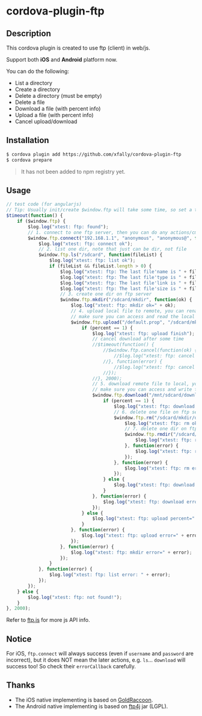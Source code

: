 # cordova-plugin-ftp

## Description

This cordova plugin is created to use ftp (client) in web/js.

Support both **iOS** and **Android** platform now.

You can do the following:

- List a directory
- Create a directory
- Delete a directory (must be empty)
- Delete a file
- Download a file (with percent info)
- Upload a file (with percent info)
- Cancel upload/download

## Installation

```sh
$ cordova plugin add https://github.com/xfally/cordova-plugin-ftp
$ cordova prepare
```

> It has not been added to npm registry yet.

## Usage

```js
// test code (for angularjs)
// Tip: Usually init/create $window.ftp will take some time, so set a timeout() to make sure it's ready.
$timeout(function() {
	if ($window.ftp) {
		$log.log("xtest: ftp: found");
		// 1. connect to one ftp server, then you can do any actions/cmds
		$window.ftp.connect("192.168.1.1", "anonymous", "anonymous@", function() {
			$log.log("xtest: ftp: connect ok");
			// 2. list one dir, note that just can be dir, not file
			$window.ftp.ls("/sdcard", function(fileList) {
				$log.log("xtest: ftp: list ok");
				if (fileList && fileList.length > 0) {
					$log.log("xtest: ftp: The last file'name is " + fileList[fileList.length - 1].name);
					$log.log("xtest: ftp: The last file'type is " + fileList[fileList.length - 1].type);
					$log.log("xtest: ftp: The last file'link is " + fileList[fileList.length - 1].link);
					$log.log("xtest: ftp: The last file'size is " + fileList[fileList.length - 1].size);
					// 3. create one dir on ftp server
					$window.ftp.mkdir("/sdcard/mkdir", function(ok) {
						$log.log("xtest: ftp: mkdir ok=" + ok);
						// 4. upload local file to remote, you can rename at the same time. arg1: local file, arg2: remote file.
						// make sure you can access and read the local file.
						$window.ftp.upload("/default.prop", "/sdcard/mkdir/default.prop", function(percent) {
							if (percent == 1) {
								$log.log("xtest: ftp: upload finish");
								// cancel download after some time
								//$timeout(function() {
									//$window.ftp.cancel(function(ok) {
										//$log.log("xtest: ftp: cancel ok=" + ok);
									//}, function(error) {
										//$log.log("xtest: ftp: cancel error=" + error);
									//});
								//}, 2000);
								// 5. download remote file to local, you can rename at the same time. arg1: local file, arg2: remote file.
								// make sure you can access and write the local dir.
								$window.ftp.download("/mnt/sdcard/download.mp4", "/sdcard/视频/mp4-10MB-720P.mp4", function(percent) {
									if (percent == 1) {
										$log.log("xtest: ftp: download finish");
										// 6. delete one file on ftp server
										$window.ftp.rm("/sdcard/mkdir/default.prop", function(ok) {
											$log.log("xtest: ftp: rm ok=" + ok);
											// 7. delete one dir on ftp server, note that just can be empty dir, or will fail
											$window.ftp.rmdir("/sdcard/mkdir", function(ok) {
												$log.log("xtest: ftp: rmdir ok=" + ok);
											}, function(error) {
												$log.log("xtest: ftp: rmdir error=" + error);
											});
										}, function(error) {
											$log.log("xtest: ftp: rm error=" + error);
										});
									} else {
										$log.log("xtest: ftp: download percent=" + percent*100 + "%");
									}
								}, function(error) {
									$log.log("xtest: ftp: download error=" + error);
								});
							} else {
								$log.log("xtest: ftp: upload percent=" + percent*100 + "%");
							}
						}, function(error) {
							$log.log("xtest: ftp: upload error=" + error);
						});
					}, function(error) {
						$log.log("xtest: ftp: mkdir error=" + error);
					});
				}
			}, function(error) {
				$log.log("xtest: ftp: list error: " + error);
			});
		});
	} else {
		$log.log("xtest: ftp: not found!");
	}
}, 2000);
```

Refer to [ftp.js](https://github.com/xfally/cordova-plugin-ftp/blob/master/www/ftp.js) for more js API info.

## Notice

For iOS, `ftp.connect` will always success (even if `username` and `password` are incorrect), but it does NOT mean the later actions, e.g. `ls`... `download` will success too! So check their `errorCallback` carefully.

## Thanks

- The iOS native implementing is based on [GoldRaccoon](https://github.com/albertodebortoli/GoldRaccoon).
- The Android native implementing is based on [ftp4j](http://www.sauronsoftware.it/projects/ftp4j/) jar (LGPL).

